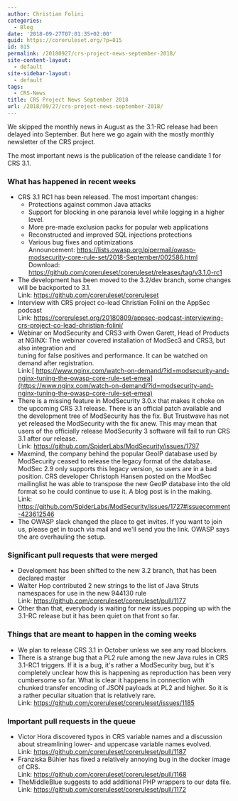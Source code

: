 ```yaml
---
author: Christian Folini
categories:
  - Blog
date: '2018-09-27T07:01:35+02:00'
guid: https://coreruleset.org/?p=815
id: 815
permalink: /20180927/crs-project-news-september-2018/
site-content-layout:
  - default
site-sidebar-layout:
  - default
tags:
  - CRS-News
title: CRS Project News September 2018
url: /2018/09/27/crs-project-news-september-2018/
---
```



We skipped the monthly news in August as the 3.1-RC release had been delayed into September. But here we go again with the mostly monthly newsletter of the CRS project.

The most important news is the publication of the release candidate 1 for CRS 3.1.

### **What has happened in recent weeks**

- CRS 3.1 RC1 has been released. The most important changes:  
    - Protections against common Java attacks  
    - Support for blocking in one paranoia level while logging in a higher level.  
    - More pre-made exclusion packs for popular web applications  
    - Reconstructed and improved SQL injections protections  
    - Various bug fixes and optimizations  
    Announcement: <https://lists.owasp.org/pipermail/owasp-modsecurity-core-rule-set/2018-September/002586.html>  
    Download: <https://github.com/coreruleset/coreruleset/releases/tag/v3.1.0-rc1>
- The development has been moved to the 3.2/dev branch, some changes will be backported to 3.1.  
    Link: <https://github.com/coreruleset/coreruleset>
- Interview with CRS project co-lead Christian Folini on the AppSec podcast  
    Link: <https://coreruleset.org/20180809/appsec-podcast-interviewing-crs-project-co-lead-christian-folini/>
- Webinar on ModSecurity and CRS3 with Owen Garett, Head of Products at NGINX: The webinar covered installation of ModSec3 and CRS3, but also integration and  
    tuning for false positives and performance. It can be watched on demand after registration.  
    Link:[ https://www.nginx.com/watch-on-demand/?id=modsecurity-and-nginx-tuning-the-owasp-core-rule-set-emea](https://www.nginx.com/watch-on-demand/?id=modsecurity-and-nginx-tuning-the-owasp-core-rule-set-emea)
- There is a missing feature in ModSecurity 3.0.x that makes it choke on the upcoming CRS 3.1 release. There is an official patch available and the development tree of ModSecurity has the fix. But Trustwave has not yet released the ModSecurity with the fix anew. This may mean that users of the officially release ModSecurity 3 software will fail to run CRS 3.1 after our release.  
    Link: <https://github.com/SpiderLabs/ModSecurity/issues/1797>
- Maxmind, the company behind the popular GeoIP database used by ModSecurity ceased to release the legacy format of the database. ModSec 2.9 only supports this legacy version, so users are in a bad position. CRS developer Christoph Hansen posted on the ModSec mailinglist he was able to transpose the new GeoIP database into the old format so he could continue to use it. A blog post is in the making.  
    Link: <https://github.com/SpiderLabs/ModSecurity/issues/1727#issuecomment-423612546>
- The OWASP slack changed the place to get invites. If you want to join us, please get in touch via mail and we'll send you the link. OWASP says the are overhauling the setup.

### Significant pull requests that were merged

- Development has been shifted to the new 3.2 branch, that has been declared master
- Walter Hop contributed 2 new strings to the list of Java Struts namespaces for use in the new 944130 rule  
    Link: <https://github.com/coreruleset/coreruleset/pull/1177>
- Other than that, everybody is waiting for new issues popping up with the 3.1-RC release but it has been quiet on that front so far.

### Things that are meant to happen in the coming weeks

- We plan to release CRS 3.1 in October unless we see any road blockers.
- There is a strange bug that a PL2 rule among the new Java rules in CRS 3.1-RC1 triggers. If it is a bug, it's rather a ModSecurity bug, but it's completely unclear how this is happening as reproduction has been very cumbersome so far. What is clear it happens in connection with chunked transfer encoding of JSON payloads at PL2 and higher. So it is a rather peculiar situation that is relatively rare.  
    Link: <https://github.com/coreruleset/coreruleset/issues/1185>

### Important pull requests in the queue

- Victor Hora discovered typos in CRS variable names and a discussion about streamlining lower- and uppercase variable names evolved.  
    Link: <https://github.com/coreruleset/coreruleset/pull/1187>
- Franziska Bühler has fixed a relatively annoying bug in the docker image of CRS.  
    Link: <https://github.com/coreruleset/coreruleset/pull/1168>
- TheMiddleBlue suggests to add additional PHP wrappers to our data file.  
    Link: <https://github.com/coreruleset/coreruleset/pull/1172>